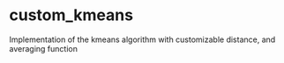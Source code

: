 # custom_kmeans
Implementation of the kmeans algorithm with customizable distance, and averaging function
